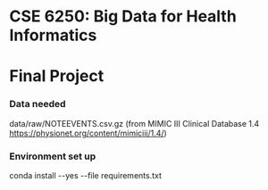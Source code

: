 # CSE 6250: Big Data for Health Informatics 

# Final Project

### Data needed

data/raw/NOTEEVENTS.csv.gz (from MIMIC III Clinical Database 1.4 https://physionet.org/content/mimiciii/1.4/)

### Environment set up

conda install --yes --file requirements.txt

